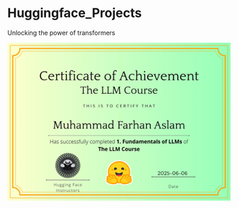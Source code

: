 # Huggingface_Projects
Unlocking the power of transformers


![Certificate](<1. Fundamentals of LLMs Certificate.webp>)